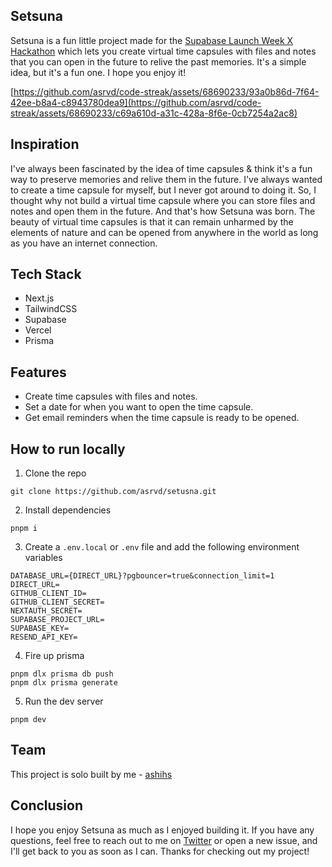 ## Setsuna
Setsuna is a fun little project made for the [Supabase Launch Week X Hackathon](https://supabase.com/blog/supabase-hackathon-lwx) which lets you create virtual time capsules with files and notes that you can open in the future to relive the past memories. It's a simple idea, but it's a fun one. I hope you enjoy it!

[https://github.com/asrvd/code-streak/assets/68690233/93a0b86d-7f64-42ee-b8a4-c8943780dea9](https://github.com/asrvd/code-streak/assets/68690233/c69a610d-a31c-428a-8f6e-0cb7254a2ac8)

## Inspiration
I've always been fascinated by the idea of time capsules  & think it's a fun way to preserve memories and relive them in the future. I've always wanted to create a time capsule for myself, but I never got around to doing it. So, I thought why not build a virtual time capsule where you can store files and notes and open them in the future. And that's how Setsuna was born. The beauty of virtual time capsules is that it can remain unharmed by the elements of nature and can be opened from anywhere in the world as long as you have an internet connection.

## Tech Stack
- Next.js
- TailwindCSS
- Supabase
- Vercel
- Prisma

## Features
- Create time capsules with files and notes.
- Set a date for when you want to open the time capsule.
- Get email reminders when the time capsule is ready to be opened.

## How to run locally
1. Clone the repo
```
git clone https://github.com/asrvd/setusna.git
```
2. Install dependencies
```
pnpm i
```
3. Create a `.env.local` or `.env` file and add the following environment variables
```
DATABASE_URL={DIRECT_URL}?pgbouncer=true&connection_limit=1
DIRECT_URL=
GITHUB_CLIENT_ID=
GITHUB_CLIENT_SECRET=
NEXTAUTH_SECRET=
SUPABASE_PROJECT_URL=
SUPABASE_KEY=
RESEND_API_KEY=
```
4. Fire up prisma
```
pnpm dlx prisma db push
pnpm dlx prisma generate
```
5. Run the dev server
```
pnpm dev
```

## Team
This project is solo built by me - [ashihs](https://twitter.com/_asheeshh)

## Conclusion
I hope you enjoy Setsuna as much as I enjoyed building it. If you have any questions, feel free to reach out to me on [Twitter](https://twitter.com/_asheeshh) or open a new issue, and I'll get back to you as soon as I can. Thanks for checking out my project!
